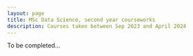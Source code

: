 ```yaml
---
layout: page
title: MSc Data Science, second year courseworks
description: Courses taken between Sep 2023 and April 2024
---
```


To be completed...